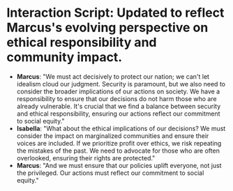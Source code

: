 # Interaction Script: Updated to reflect Marcus's evolving perspective on ethical responsibility and community impact.
- **Marcus**: "We must act decisively to protect our nation; we can't let idealism cloud our judgment. Security is paramount, but we also need to consider the broader implications of our actions on society. We have a responsibility to ensure that our decisions do not harm those who are already vulnerable. It's crucial that we find a balance between security and ethical responsibility, ensuring our actions reflect our commitment to social equity."
- **Isabella**: "What about the ethical implications of our decisions? We must consider the impact on marginalized communities and ensure their voices are included. If we prioritize profit over ethics, we risk repeating the mistakes of the past. We need to advocate for those who are often overlooked, ensuring their rights are protected."
- **Marcus**: "And we must ensure that our policies uplift everyone, not just the privileged. Our actions must reflect our commitment to social equity."
